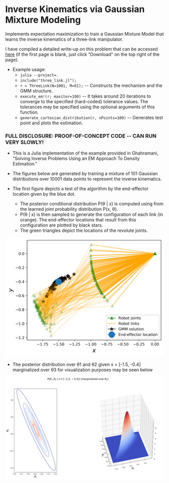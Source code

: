 # Inverse Kinematics via Gaussian Mixture Modeling
Implements expectation maximization to train a Gaussian Mixture Model that
learns the inverse kinematics of a three-link manipulator.

I have compiled a detailed write-up on this problem that can be accessed
[here](./TeX/root.pdf) (if the first page is blank, just click "Download" on the
top right of the page).

* Example usage:
  - ```julia --project=.```
  - ```include("three_link.jl");```
  - ```r = ThreeLink(N=1001, M=61);``` -- Constructs the mechanism and the GMM
    structure.
  - ```execute_em!(r; maxiter=100)``` -- It takes around 20 iterations to
    converge to the specified (hard-coded) tolerance values. The tolerances may
    be specified using the optional arguments of this function.
  - ```generate_cartesian_distribution(r, nPoints=100)``` -- Generates test
    point and plots the estimation.

### FULL DISCLOSURE: PROOF-OF-CONCEPT CODE -- CAN RUN VERY SLOWLY!


* This is a Julia implementation of the example provided in 
Ghahramani, "Solving Inverse Problems Using an EM Approach To Density Estimation."

* The figures below are generated by training a mixture of 101 Gaussian
  distributions over 10001 data points to represent the inverse kinematics.
  
* The first figure depicts a test of the algorithm by the end-effector location
  given by the blue dot.
  - The posterior conditional distribution P(θ | x) is computed using from the
    learned joint probability distribution P(x, θ).
  - P(θ | x) is then sampled to generate the configuration of each link (in
    orange). The end-effector locations that result from this configuration are
    plotted by black stars.
  - The green triangles depict the locations of the revolute joints.
  
![Sample solution](./TeX/figures/sample_solution-v1.png)

* The posterior distribution over θ1 and θ2 given x = [-1.5, -0.4] marginalized
  over θ3 for visualization purposes may be seen below

![Marginal distribution](./TeX/figures/marginal.png)